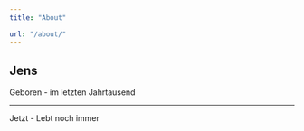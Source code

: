 ```yaml
---
title: "About"

url: "/about/"
---
```


## Jens

Geboren - im letzten Jahrtausend

---

Jetzt - Lebt noch immer  